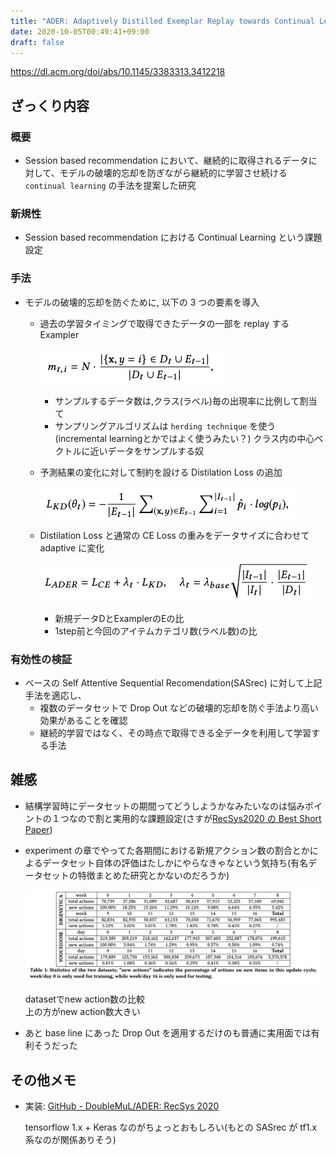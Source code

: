 ```yaml
---
title: "ADER: Adaptively Distilled Exemplar Replay towards Continual Learning for Session-based Recommendation"
date: 2020-10-05T00:49:41+09:00
draft: false
---
```


https://dl.acm.org/doi/abs/10.1145/3383313.3412218

## ざっくり内容

### 概要

- Session based recommendation において、継続的に取得されるデータに対して、モデルの破壊的忘却を防ぎながら継続的に学習させ続ける `continual learning` の手法を提案した研究

### 新規性

- Session based recommendation における Continual Learning という課題設定

### 手法

- モデルの破壊的忘却を防ぐために, 以下の 3 つの要素を導入
  - 過去の学習タイミングで取得できたデータの一部を replay する Exampler

    ![exampler_num](imgs/ADER__Adaptively_Distilled_Exemplar_Replay_Towards_Continual_Learning_for_Session-based_Recommendation-3.png)

    - サンプルするデータ数は,クラス(ラベル)毎の出現率に比例して割当て
    - サンプリングアルゴリズムは `herding technique` を使う(incremental learningとかではよく使うみたい？)
      クラス内の中心ベクトルに近いデータをサンプルする奴
  

  - 予測結果の変化に対して制約を設ける Distilation Loss の追加

    ![hello](imgs/ADER__Adaptively_Distilled_Exemplar_Replay_Towards_Continual_Learning_for_Session-based_Recommendation.png)

  - Distilation Loss と通常の CE Loss の重みをデータサイズに合わせて adaptive に変化

    ![hello](imgs/ADER__Adaptively_Distilled_Exemplar_Replay_Towards_Continual_Learning_for_Session-based_Recommendation-2.png)

    - 新規データDとExamplerのEの比
    - 1step前と今回のアイテムカテゴリ数(ラベル数)の比

### 有効性の検証

- ベースの Self Attentive Sequential Recomendation(SASrec) に対して上記手法を適応し、
  - 複数のデータセットで Drop Out などの破壊的忘却を防ぐ手法より高い効果があることを確認
  - 継続的学習ではなく、その時点で取得できる全データを利用して学習する手法

## 雑感

- 結構学習時にデータセットの期間ってどうしようかなみたいなのは悩みポイントの１つなので割と実用的な課題設定(さすが[RecSys2020 の Best Short Paper](https://recsys.acm.org/best-papers/))

- experiment の章でやってた各期間における新規アクション数の割合とかによるデータセット自体の評価はたしかにやらなきゃなという気持ち(有名データセットの特徴まとめた研究とかないのだろうか)

  ![comparison on dataset](imgs/ADER__Adaptively_Distilled_Exemplar_Replay_Towards_Continual_Learning_for_Session-based_Recommendation-4.png)

   datasetでnew action数の比較  
   上の方がnew action数大きい  


- あと base line にあった Drop Out を適用するだけのも普通に実用面では有利そうだった

## その他メモ

- 実装: [GitHub - DoubleMuL/ADER: RecSys 2020](https://github.com/DoubleMuL/ADER)

  tensorflow 1.x + Keras なのがちょっとおもしろい(もとの SASrec が tf1.x 系なのが関係ありそう)
